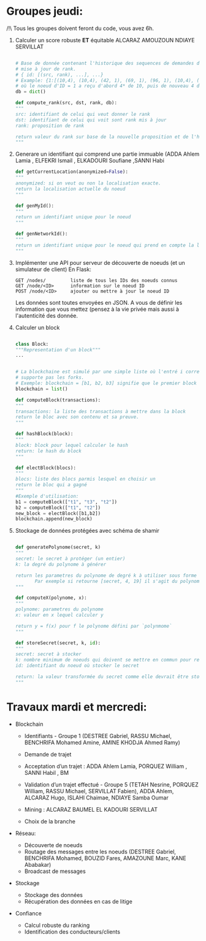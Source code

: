# Groupes jeudi:

/!\ Tous les groupes doivent feront du code, vous avez 6h.

1. Calculer un score robuste **ET** équitable
          ALCARAZ
          AMOUZOUN
          NDIAYE
          SERVILLAT
     ```python
    
     # Base de donnée contenant l'historique des sequences de demandes de
     # mise à jour de rank.
     # { id: [(src, rank), ...], ...}
     # Example: {1:[(10,4), (10,4), (42, 1), (69, 1), (96, 1), (10,4), (10,4), (10,4), (10,4)]}
     # où le noeud d'ID = 1 a reçu d'abord 4* de 10, puis de nouveau 4 de 10, puis 1 de 42, etc.
     db = dict()
 
     def compute_rank(src, dst, rank, db):
     """
     src: identifiant de celui qui veut donner le rank
     dst: identifiant de celui qui voit sont rank mis à jour
     rank: proposition de rank

     return valeur du rank sur base de la nouvelle proposition et de l'historique.
     """
    ```

2. Generare un identifiant qui comprend une partie immuable (ADDA Ahlem Lamia , ELFEKRI Ismail , ELKADOURI Soufiane ,SANNI Habi

    ```python
    def getCurrentLocation(anonymized=False):
    """
    anonymized: si on veut ou non la localisation exacte.
    return la localisation actuelle du noeud
    """

    def genMyId():
    """
    return un identifiant unique pour le noeud
    """

    def genNetworkId():
    """
    return un identifiant unique pour le noeud qui prend en compte la localisation
    """
    ```

3. Implémenter une API pour serveur de découverte de noeuds (et un simulateur de client)
    En Flask:
    
    ```
    GET /nodes/         liste de tous les IDs des noeuds connus
    GET /node/<ID>      information sur le noeud ID
    POST /node/<ID>     ajouter ou mettre à jour le noeud ID
    ```
    
    Les données sont toutes envoyées en JSON. A vous de définir les information que vous mettez (pensez à la vie privée mais aussi à l'autenticité des donnée.

4. Calculer un block
    ```python
    
    class Block:
    """Representation d'un block"""
    ...
    
    
    # La blockchaine est simulé par une simple liste où l'entré i correspond au i'eme  block. On ne
    # supporte pas les forks.
    # Exemple: blockchain = [b1, b2, b3] signifie que le premier block est b1, suivi de b2, puis de b3.
    blockchain = list()
    
    def computeBlock(transactions):
    """
    transactions: la liste des transactions à mettre dans la block
    return le bloc avec son contenu et sa preuve.
    """
    
    def hashBlock(block):
    """
    block: block pour lequel calculer le hash
    return: le hash du block
    """
    
    def electBlock(blocs):
    """
    blocs: liste des blocs parmis lesquel en choisir un
    return le bloc qui a gagné
    """
    #Exemple d'utilisation: 
    b1 = computeBlock(["t1", "t3", "t2"])
    b2 = computeBlock(["t1", "t2"])
    new_block = electBlock([b1,b2])
    blockchain.append(new_block)
    ```
5. Stockage de données protégées avec schéma de shamir

    ```python
    
    def generatePolynome(secret, k)
    """
    secret: le secret à protéger (un entier)
    k: la degré du polynome à générer
    
    return les parametres du polynome de degré k à utiliser sous forme de liste.
           Par exemple si retourne [secret, 4, 19] il s'agit du polynome y = secret + 4 * x + 19 * x^2
    """
    
    def computeX(polynome, x):
    """
    polynome: parametres du polynome
    x: valeur en x lequel calculer y
    
    return y = f(x) pour f le polynome défini par `polynmome`
    """
    
    def storeSecret(secret, k, id):
    """
    secret: secret à stocker
    k: nombre minimum de noeuds qui doivent se mettre en commun pour reconstruire `secret`
    id: identifiant du noeud où stocker le secret
    
    return: la valeur transformée du secret comme elle devrait être stockée par le noeud `id`
    """
    ```


# Travaux mardi et mercredi:

* Blockchain

  * Identifiants - Groupe 1 (DESTREE Gabriel, RASSU Michael, BENCHRIFA Mohamed Amine, AMINE KHODJA Ahmed Ramy)
  * Demande de trajet
  * Acceptation d’un trajet : ADDA Ahlem Lamia, PORQUEZ William , SANNI Habil , BM


  * Validation d’un trajet effectué - Groupe 5 (TETAH Nesrine, PORQUEZ William, RASSU Michael, SERVILLAT Fabien),  ADDA Ahlem, ALCARAZ Hugo, ISLAHI Chaimae, NDIAYE Samba Oumar
  * Mining : ALCARAZ BAUMEL EL KADOURI SERVILLAT
  * Choix de la branche
  
* Réseau:
  * Découverte de noeuds
  * Routage des messages entre les noeuds (DESTREE Gabriel, BENCHRIFA Mohamed, BOUZID Fares, AMAZOUNE Marc, KANE Ababakar)
  * Broadcast de messages
  
* Stockage
  * Stockage des données 
  * Récupération des données en cas de litige

* Confiance
  * Calcul robuste du ranking
  * Identification des conducteurs/clients


